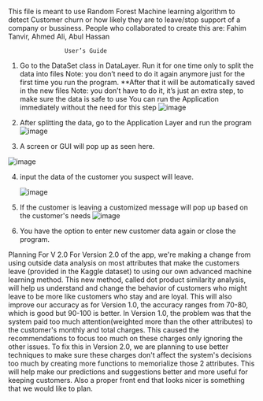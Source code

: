 This file is meant to use Random Forest Machine learning algorithm to detect Customer churn or how likely they are to leave/stop support of a company or bussiness.
People who collaborated to create this are: Fahim Tanvir, Ahmed Ali, Abul Hassan 

					User’s Guide

 1. Go to the DataSet class in DataLayer. Run it for one time only to split the data into files
Note: you don’t need to do it again anymore just for the first time you run the program.
**After that it will be automatically saved in the new files 
Note: you don’t have to do it, it’s just an extra step, to make sure the data is safe to use
You can run the Application immediately without the need for this step
![image](https://github.com/user-attachments/assets/e2314f43-ad37-466a-80ea-1ca046dfb08f)

2.  After splitting the data, go to the Application Layer and run the program
![image](https://github.com/user-attachments/assets/2fe40a5b-a7aa-4988-952f-7a04369eafba)

3. A screen or GUI will pop up as seen here. 

   
![image](https://github.com/user-attachments/assets/3e84cd72-8443-4186-951d-9a3d66672e48)

4. input the data of the customer you suspect will leave.
   
    ![image](https://github.com/user-attachments/assets/3ea9a8b3-d27d-40b2-985b-c1a19648dea9)


5. If the customer is leaving a customized message will pop up based on the customer's needs
   ![image](https://github.com/user-attachments/assets/e9d66257-3abd-4462-b507-6ec049e4cdb3)


6. You have the option to enter new customer data again or close the program.

Planning For V 2.0
For Version 2.0 of the app, we're making a change from using outside data analysis on most attributes that make the customers leave (provided in the Kaggle dataset) to using our own advanced machine learning method. This new method, called dot product similarity analysis, will help us understand and change the behavior of customers who might leave to be more like customers who stay and are loyal. This will also improve our accuracy as for Version 1.0, the accuracy ranges from 70-80, which is good but 90-100 is better. 
In Version 1.0, the problem was that the system paid too much attention(weighted more than the other attributes) to the customer's monthly and total charges. This caused the recommendations to focus too much on these charges only ignoring the other issues. To fix this in Version 2.0, we are planning to use better techniques to make sure these charges don't affect the system's decisions too much by creating more functions to memorialize those 2 attributes. This will help make our predictions and suggestions better and more useful for keeping customers. Also a proper front end that looks nicer is something that we would like to plan. 


